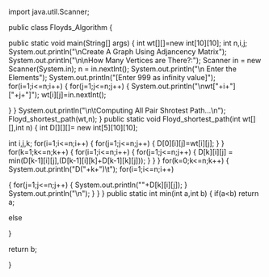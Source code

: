 import java.util.Scanner;


public class Floyds_Algorithm {


public static void main(String[] args) {
int wt[][]=new 
int[10][10]; 
int n,i,j;
System.out.println("\nCreate A Graph Using Adjancency Matrix");
System.out.println("\n\nHow Many Vertices are There?:"); 
Scanner in = new Scanner(System.in);
n = in.nextInt();
System.out.println("\n Enter the Elements"); 
System.out.println("[Enter 999 as infinity value]"); 
for(i=1;i<=n;i++)
{
for(j=1;j<=n;j++)
{
System.out.println("\nwt["+i+"]["+j+"]"); 
wt[i][j]=in.nextInt();
 
}
}
System.out.println("\n\tComputing All Pair Shrotest Path...\n");
Floyd_shortest_path(wt,n);
}
public static void Floyd_shortest_path(int wt[][],int n)
{
int D[][][]= new int[5][10][10];

int i,j,k;
for(i=1;i<=n;i++)
{
for(j=1;j<=n;j++)
{
D[0][i][j]=wt[i][j];
}
}
for(k=1;k<=n;k++) {
for(i=1;i<=n;i++) {
for(j=1;j<=n;j++) {
D[k][i][j] = min(D[k-1][i][j],(D[k-1][i][k]+D[k-1][k][j]));
}
}
}
for(k=0;k<=n;k++)
{
System.out.println("D("+k+")\t");
for(i=1;i<=n;i++)
 
{
for(j=1;j<=n;j++)
{
System.out.println(""+D[k][i][j]);
}
System.out.println("\n");
}
}
}
public static int min(int a,int b)
{
if(a<b)
return a;
 
else


}
 


return b;
 


}

    

